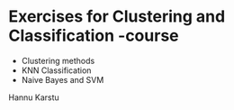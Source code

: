 # Exercises for Clustering and Classification -course

- Clustering methods
- KNN Classification
- Naive Bayes and SVM

Hannu Karstu